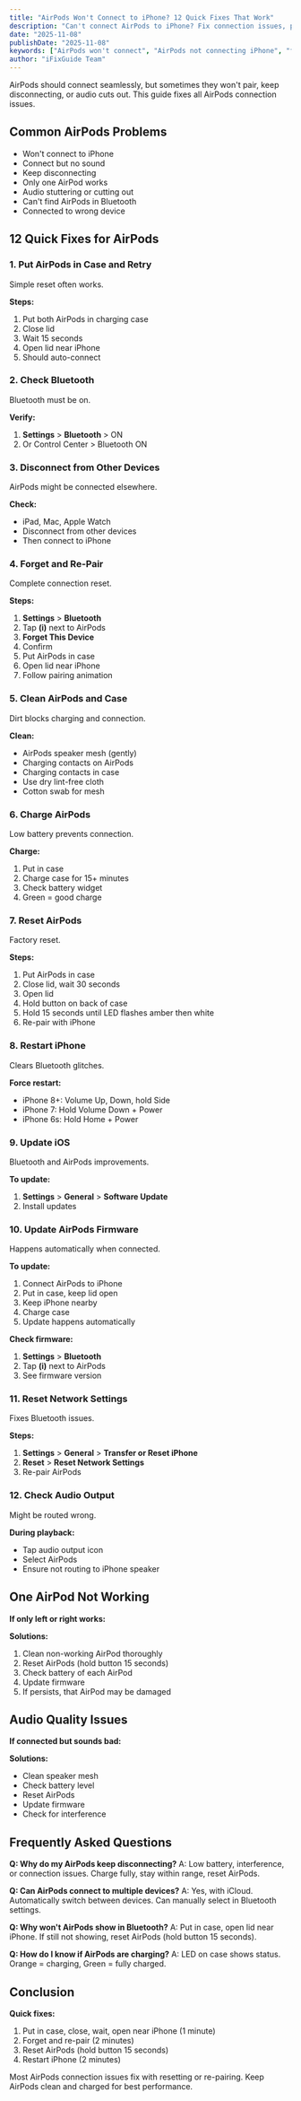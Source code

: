 ```yaml
---
title: "AirPods Won't Connect to iPhone? 12 Quick Fixes That Work"
description: "Can't connect AirPods to iPhone? Fix connection issues, pairing problems, and audio cutting out with our complete AirPods troubleshooting guide."
date: "2025-11-08"
publishDate: "2025-11-08"
keywords: ["AirPods won't connect", "AirPods not connecting iPhone", "fix AirPods connection", "AirPods pairing issues", "AirPods disconnecting"]
author: "iFixGuide Team"
---
```


AirPods should connect seamlessly, but sometimes they won't pair, keep disconnecting, or audio cuts out. This guide fixes all AirPods connection issues.

## Common AirPods Problems

- Won't connect to iPhone
- Connect but no sound
- Keep disconnecting
- Only one AirPod works
- Audio stuttering or cutting out
- Can't find AirPods in Bluetooth
- Connected to wrong device

## 12 Quick Fixes for AirPods

### 1. Put AirPods in Case and Retry

Simple reset often works.

**Steps:**
1. Put both AirPods in charging case
2. Close lid
3. Wait 15 seconds
4. Open lid near iPhone
5. Should auto-connect

### 2. Check Bluetooth

Bluetooth must be on.

**Verify:**
1. **Settings** > **Bluetooth** > ON
2. Or Control Center > Bluetooth ON

### 3. Disconnect from Other Devices

AirPods might be connected elsewhere.

**Check:**
- iPad, Mac, Apple Watch
- Disconnect from other devices
- Then connect to iPhone

### 4. Forget and Re-Pair

Complete connection reset.

**Steps:**
1. **Settings** > **Bluetooth**
2. Tap **(i)** next to AirPods
3. **Forget This Device**
4. Confirm
5. Put AirPods in case
6. Open lid near iPhone
7. Follow pairing animation

### 5. Clean AirPods and Case

Dirt blocks charging and connection.

**Clean:**
- AirPods speaker mesh (gently)
- Charging contacts on AirPods
- Charging contacts in case
- Use dry lint-free cloth
- Cotton swab for mesh

### 6. Charge AirPods

Low battery prevents connection.

**Charge:**
1. Put in case
2. Charge case for 15+ minutes
3. Check battery widget
4. Green = good charge

### 7. Reset AirPods

Factory reset.

**Steps:**
1. Put AirPods in case
2. Close lid, wait 30 seconds
3. Open lid
4. Hold button on back of case
5. Hold 15 seconds until LED flashes amber then white
6. Re-pair with iPhone

### 8. Restart iPhone

Clears Bluetooth glitches.

**Force restart:**
- iPhone 8+: Volume Up, Down, hold Side
- iPhone 7: Hold Volume Down + Power
- iPhone 6s: Hold Home + Power

### 9. Update iOS

Bluetooth and AirPods improvements.

**To update:**
1. **Settings** > **General** > **Software Update**
2. Install updates

### 10. Update AirPods Firmware

Happens automatically when connected.

**To update:**
1. Connect AirPods to iPhone
2. Put in case, keep lid open
3. Keep iPhone nearby
4. Charge case
5. Update happens automatically

**Check firmware:**
1. **Settings** > **Bluetooth**
2. Tap **(i)** next to AirPods
3. See firmware version

### 11. Reset Network Settings

Fixes Bluetooth issues.

**Steps:**
1. **Settings** > **General** > **Transfer or Reset iPhone**
2. **Reset** > **Reset Network Settings**
3. Re-pair AirPods

### 12. Check Audio Output

Might be routed wrong.

**During playback:**
- Tap audio output icon
- Select AirPods
- Ensure not routing to iPhone speaker

## One AirPod Not Working

**If only left or right works:**

**Solutions:**
1. Clean non-working AirPod thoroughly
2. Reset AirPods (hold button 15 seconds)
3. Check battery of each AirPod
4. Update firmware
5. If persists, that AirPod may be damaged

## Audio Quality Issues

**If connected but sounds bad:**

**Solutions:**
- Clean speaker mesh
- Check battery level
- Reset AirPods
- Update firmware
- Check for interference

## Frequently Asked Questions

**Q: Why do my AirPods keep disconnecting?**
A: Low battery, interference, or connection issues. Charge fully, stay within range, reset AirPods.

**Q: Can AirPods connect to multiple devices?**
A: Yes, with iCloud. Automatically switch between devices. Can manually select in Bluetooth settings.

**Q: Why won't AirPods show in Bluetooth?**
A: Put in case, open lid near iPhone. If still not showing, reset AirPods (hold button 15 seconds).

**Q: How do I know if AirPods are charging?**
A: LED on case shows status. Orange = charging, Green = fully charged.

## Conclusion

**Quick fixes:**
1. Put in case, close, wait, open near iPhone (1 minute)
2. Forget and re-pair (2 minutes)
3. Reset AirPods (hold button 15 seconds)
4. Restart iPhone (2 minutes)

Most AirPods connection issues fix with resetting or re-pairing. Keep AirPods clean and charged for best performance.
